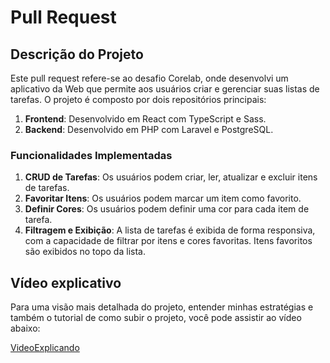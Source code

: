 # Pull Request

## Descrição do Projeto

Este pull request refere-se ao desafio Corelab, onde desenvolvi um aplicativo da Web que permite aos usuários criar e gerenciar suas listas de tarefas. O projeto é composto por dois repositórios principais:

1. **Frontend**: Desenvolvido em React com TypeScript e Sass.
2. **Backend**: Desenvolvido em PHP com Laravel e PostgreSQL.

### Funcionalidades Implementadas

1. **CRUD de Tarefas**: Os usuários podem criar, ler, atualizar e excluir itens de tarefas.
2. **Favoritar Itens**: Os usuários podem marcar um item como favorito.
3. **Definir Cores**: Os usuários podem definir uma cor para cada item de tarefa.
4. **Filtragem e Exibição**: A lista de tarefas é exibida de forma responsiva, com a capacidade de filtrar por itens e cores favoritas. Itens favoritos são exibidos no topo da lista.

## Vídeo explicativo

Para uma visão mais detalhada do projeto, entender minhas estratégias e também o tutorial de como subir o projeto, você pode assistir ao vídeo abaixo:

[VideoExplicando](https://drive.google.com/file/d/1hPJ6zw2_tu5thKxb5AwKQ4qn-8Wlsiuy/view?usp=sharing)
